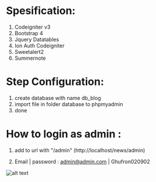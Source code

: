 # **Spesification**:

1. Codeigniter v3
2. Bootstrap 4
3. Jquery Datatables
4. Ion Auth Codeigniter
5. Sweetalert2
6. Summernote

# **Step Configuration**:

1. create database with name db_blog
2. import file in folder database to phpmyadmin
3. done


# **How to login as admin :** 

1. add to url with "/admin" (http://localhost/news/admin)


2. Email | password : admin@admin.com | Ghufron020902


![alt text](https://github.com/tegarpratama/portal-news/blob/master/capture.png?raw=true)

